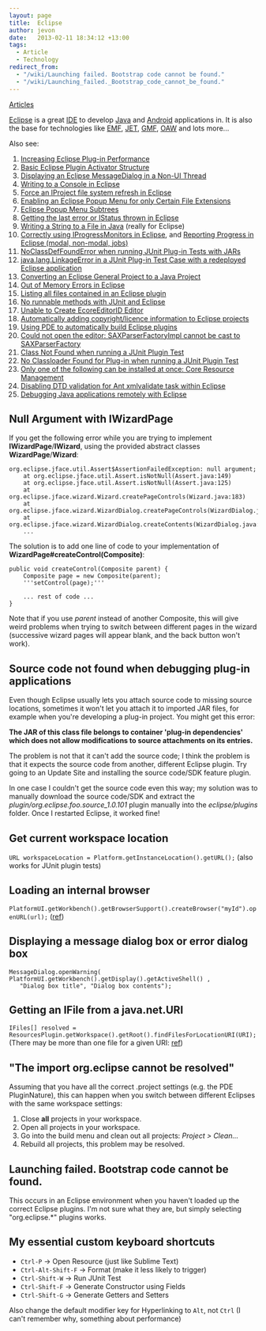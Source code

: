 ```yaml
---
layout: page
title:  Eclipse
author: jevon
date:   2013-02-11 18:34:12 +13:00
tags:
  - Article
  - Technology
redirect_from:
  - "/wiki/Launching failed. Bootstrap code cannot be found."
  - "/wiki/Launching_failed._Bootstrap_code_cannot_be_found."
---
```


[Articles](Articles.md)

[Eclipse](Eclipse.md) is a great [IDE](ide.md) to develop [Java](Java.md) and [Android](Android.md) applications in. It is also the base for technologies like [EMF](EMF.md), [JET](JET.md), [GMF](GMF.md), [OAW](OAW.md) and lots more...

Also see:
1. [Increasing Eclipse Plug-in Performance](Increasing_Eclipse_Plug-in_Performance.md)
1. [Basic Eclipse Plugin Activator Structure](basic-eclipse-plugin-activator-structure.md)
1. [Displaying an Eclipse MessageDialog in a Non-UI Thread](Displaying_an_Eclipse_MessageDialog_in_a_Non-UI_Thread.md)
1. [Writing to a Console in Eclipse](Writing_to_a_Console_in_Eclipse.md)
1. [Force an IProject file system refresh in Eclipse](Force_an_IProject_file_system_refresh_in_Eclipse.md)
1. [Enabling an Eclipse Popup Menu for only Certain File Extensions](Enabling_an_Eclipse_Popup_Menu_for_only_Certain_File_Extensions.md)
1. [Eclipse Popup Menu Subtrees](Eclipse_Popup_Menu_Subtrees.md)
1. [Getting the last error or IStatus thrown in Eclipse](Getting_the_last_error_or_IStatus_thrown_in_Eclipse.md)
1. [Writing a String to a File in Java](Writing_a_String_to_a_File_in_Java.md) (really for Eclipse)
1. <a href="http://www.eclipse.org/articles/Article-Progress-Monitors/article.html">Correctly using IProgressMonitors in Eclipse</a>, and <a href="http://book.javanb.com/eclipse-rich-client-platform-designing-coding-and-packaging-java-applications-oct-2005/ch17lev1sec8.html">Reporting Progress in Eclipse (modal, non-modal, jobs)</a>
1. [NoClassDefFoundError when running JUnit Plug-in Tests with JARs](NoClassDefFoundError_when_running_JUnit_Plug-in_Tests_with_JARs.md)
1. [java.lang.LinkageError in a JUnit Plug-in Test Case with a redeployed Eclipse application](java.lang.LinkageError_in_a_JUnit_Plug-in_Test_Case_with_a_redeployed_Eclipse_application.md)
1. <a href="http://www.mularien.com/blog/2007/12/05/quick-tip-convert-an-eclipse-general-project-to-a-java-project/">Converting an Eclipse General Project to a Java Project</a>
1. [Out of Memory Errors in Eclipse](Out_of_Memory_Errors_in_Eclipse.md)
1. [Listing all files contained in an Eclipse plugin](Listing_all_files_contained_in_an_Eclipse_plugin.md)
1. [No runnable methods with JUnit and Eclipse](No_runnable_methods_with_JUnit_and_Eclipse.md)
1. [Unable to Create EcoreEditorID Editor](Unable_to_Create_EcoreEditorID_Editor.md)
1. <a href="http://www.wdev91.com/?p=cpw">Automatically adding copyright/licence information to Eclipse projects</a>
1. <a href="http://www.vogella.de/articles/EclipsePDEBuild/article.html">Using PDE to automatically build Eclipse plugins</a>
1. [Could not open the editor: SAXParserFactoryImpl cannot be cast to SAXParserFactory](Could_not_open_the_editor__SAXParserFactoryImpl_cannot_be_cast_to_SAXParserFactory.md)
1. [Class Not Found when running a JUnit Plugin Test](Class_Not_Found_when_running_a_JUnit_Plugin_Test.md)
1. [No Classloader Found for Plug-in when running a JUnit Plugin Test](No_Classloader_Found_for_Plug-in_when_running_a_JUnit_Plugin_Test.md)
1. [Only one of the following can be installed at once: Core Resource Management](Only_one_of_the_following_can_be_installed_at_once__Core_Resource_Management.md)
1. [Disabling DTD validation for Ant xmlvalidate task within Eclipse](Disabling_DTD_validation_for_Ant_xmlvalidate_task_within_Eclipse.md)
1. <a href="http://www.ibm.com/developerworks/java/library/os-eclipse-javadebug/index.html">Debugging Java applications remotely with Eclipse</a>

## Null Argument with IWizardPage
If you get the following error while you are trying to implement **IWizardPage**/**IWizard**, using the provided abstract classes **WizardPage**/**Wizard**:

```
org.eclipse.jface.util.Assert$AssertionFailedException: null argument;
	at org.eclipse.jface.util.Assert.isNotNull(Assert.java:149)
	at org.eclipse.jface.util.Assert.isNotNull(Assert.java:125)
	at org.eclipse.jface.wizard.Wizard.createPageControls(Wizard.java:183)
	at org.eclipse.jface.wizard.WizardDialog.createPageControls(WizardDialog.java:611)
	at org.eclipse.jface.wizard.WizardDialog.createContents(WizardDialog.java:502)
	...
```

The solution is to add one line of code to your implementation of **WizardPage#createControl(Composite)**:

```
public void createControl(Composite parent) {
	Composite page = new Composite(parent);
	'''setControl(page);'''

	... rest of code ...
}
```

Note that if you use _parent_ instead of another Composite, this will give weird problems when trying to switch between different pages in the wizard (successive wizard pages will appear blank, and the back button won't work).

## Source code not found when debugging plug-in applications
Even though Eclipse usually lets you attach source code to missing source locations, sometimes it won't let you attach it to imported JAR files, for example when you're developing a plug-in project. You might get this error:

**The JAR of this class file belongs to container 'plug-in dependencies' which does not allow modifications to source attachments on its entries.**

The problem is not that it can't add the source code; I think the problem is that it expects the source code from another, different Eclipse plugin. Try going to an Update Site and installing the source code/SDK feature plugin.

In one case I couldn't get the source code even this way; my solution was to manually download the source code/SDK and extract the _plugin/org.eclipse.foo.source_1.0.101_ plugin manually into the _eclipse/plugins_ folder. Once I restarted Eclipse, it worked fine!

## Get current workspace location
`URL workspaceLocation = Platform.getInstanceLocation().getURL();` (also works for JUnit plugin tests)

## Loading an internal browser
`PlatformUI.getWorkbench().getBrowserSupport().createBrowser("myId").openURL(url);`
(<a href="http://www.eclipsezone.com/eclipse/forums/t78519.html">ref</a>)

## Displaying a message dialog box or error dialog box
```
MessageDialog.openWarning( PlatformUI.getWorkbench().getDisplay().getActiveShell() ,
   "Dialog box title", "Dialog box contents");
```

## Getting an IFile from a java.net.URI
`IFiles[] resolved = ResourcesPlugin.getWorkspace().getRoot().findFilesForLocationURI(URI);`
(There may be more than one file for a given URI: <a href="http://dev.eclipse.org/newslists/news.eclipse.platform.rcp/msg28131.html">ref</a>)

## "The import org.eclipse cannot be resolved"
Assuming that you have all the correct .project settings (e.g. the PDE PluginNature), this can happen when you switch between different Eclipses with the same workspace settings:

1. Close **all** projects in your workspace.
1. Open all projects in your workspace.
1. Go into the build menu and clean out all projects: _Project > Clean..._
1. Rebuild all projects, this problem may be resolved.

## Launching failed. Bootstrap code cannot be found.

This occurs in an Eclipse environment when you haven't loaded up the correct Eclipse plugins. I'm not sure what they are, but simply selecting "org.eclipse.*" plugins works.

## My essential custom keyboard shortcuts

- `Ctrl-P` -> Open Resource (just like Sublime Text)
- `Ctrl-Alt-Shift-F` -> Format (make it less likely to trigger)
- `Ctrl-Shift-W` -> Run JUnit Test
- `Ctrl-Shift-F` -> Generate Constructor using Fields
- `Ctrl-Shift-G` -> Generate Getters and Setters

Also change the default modifier key for Hyperlinking to `Alt`, not `Ctrl` (I can't remember why, something about performance)
